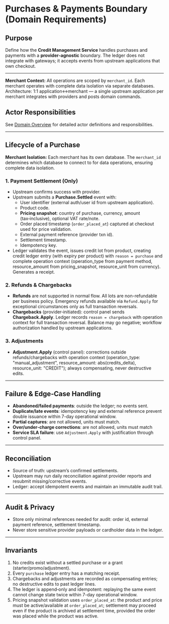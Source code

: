 # Purchases & Payments Boundary (Domain Requirements)

## Purpose
Define how the **Credit Management Service** handles purchases and payments with a **provider‑agnostic** boundary. The ledger does not integrate with gateways; it accepts events from upstream applications that own checkout.

---

**Merchant Context:** All operations are scoped by `merchant_id`. Each merchant operates with complete data isolation via separate databases. Architecture: 1:1 application↔merchant — a single upstream application per merchant integrates with providers and posts domain commands.

## Actor Responsibilities
See [Domain Overview](knowledge/domain/00_domain_overview.md#roles--responsibilities) for detailed actor definitions and responsibilities.

---

## Lifecycle of a Purchase

**Merchant Isolation:** Each merchant has its own database. The `merchant_id` determines which database to connect to for data operations, ensuring complete data isolation.

### 1. Payment Settlement (Only)
- Upstream confirms success with provider.
- Upstream submits a **Purchase.Settled** event with:
  - User identifier (external auth/user id from upstream application).
  - Product code.
  - **Pricing snapshot**: country of purchase, currency, amount (tax‑inclusive), optional VAT rate/note.
  - Order placed timestamp (`order_placed_at`) captured at checkout used for price validation.
  - External payment reference (provider txn id).
  - Settlement timestamp.
  - Idempotency key.
- Ledger validates the event, issues credit lot from product, creating credit ledger entry (with expiry per product) with `reason = purchase` and complete operation context (operation_type from payment method, resource_amount from pricing_snapshot, resource_unit from currency). Generates a receipt.

### 2. Refunds & Chargebacks
- **Refunds** are not supported in normal flow. All lots are non-refundable per business policy. Emergency refunds available via `Refund.Apply` for exceptional circumstances only as full transaction reversals.
- **Chargebacks** (provider‑initiated): control panel sends **Chargeback.Apply**. Ledger records `reason = chargeback` with operation context for full transaction reversal. Balance may go negative; workflow authorization handled by upstream applications.

### 3. Adjustments
- **Adjustment.Apply** (control panel): corrections outside refunds/chargebacks with operation context (operation_type: "manual_adjustment", resource_amount: abs(credits_delta), resource_unit: "CREDIT"); always compensating, never destructive edits.

---

## Failure & Edge‑Case Handling
- **Abandoned/failed payments**: outside the ledger; no events sent.
- **Duplicate/late events**: idempotency key and external reference prevent double issuance within 7-day operational window.
- **Partial captures**: are not allowed, units must match.
- **Over/under‑charge corrections**: are not allowed, units must match
- **Service SLA failure**: use `Adjustment.Apply` with justification through control panel.

---

## Reconciliation
- Source of truth: upstream’s confirmed settlements.
- Upstream may run daily reconciliation against provider reports and resubmit missing/corrective events.
- Ledger: accept idempotent events and maintain an immutable audit trail.

---

## Audit & Privacy
- Store only minimal references needed for audit: order id, external payment reference, settlement timestamp.
- Never store sensitive provider payloads or cardholder data in the ledger.

---

## Invariants
1. No credits exist without a settled purchase or a grant (starter/promo/adjustment).
2. Every `purchase` ledger entry has a matching receipt.
3. Chargebacks and adjustments are recorded as compensating entries; no destructive edits to past ledger lines.
4. The ledger is append‑only and idempotent: replaying the same event cannot change state twice within 7-day operational window.
5. Pricing snapshot validation uses `order_placed_at`: the product and price must be active/available at `order_placed_at`; settlement may proceed even if the product is archived at settlement time, provided the order was placed while the product was active.
